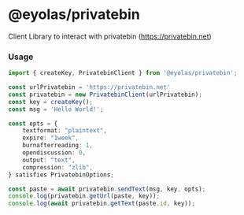 # @eyolas/privatebin

Client Library to interact with privatebin (https://privatebin.net)

### Usage

```typescript
import { createKey, PrivatebinClient } from '@eyolas/privatebin';

const urlPrivatebin = 'https://privatebin.net'
const privatebin = new PrivatebinClient(urlPrivatebin);
const key = createKey();
const msg = 'Hello World!';

const opts = {
    textformat: "plaintext",
    expire: "1week",
    burnafterreading: 1,
    opendiscussion: 0,
    output: "text",
    compression: "zlib",
} satisfies PrivatebinOptions;

const paste = await privatebin.sendText(msg, key, opts);
console.log(privatebin.getUrl(paste, key));
console.log(await privatebin.getText(paste.id, key));
```
